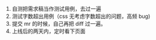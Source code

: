 1. 自测把需求稿当作测试用例，去过一遍
2. 测试字数超出用例（css 无考虑字数超出的问题，高频 bug)
3. 提交 mr 的时候，自己再把 diff 过一遍。
4. 上线后的两天内，定时看下页面
